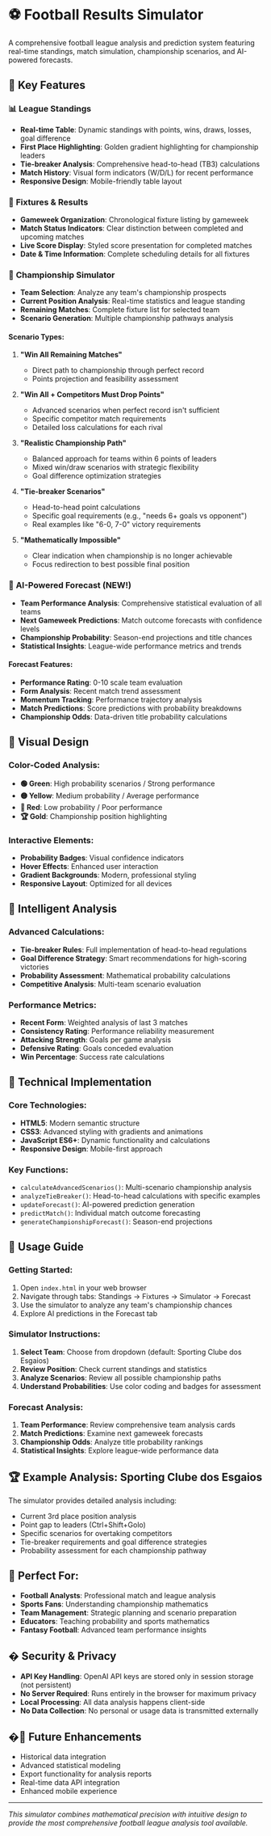 # ⚽ Football Results Simulator

A comprehensive football league analysis and prediction system featuring real-time standings, match simulation, championship scenarios, and AI-powered forecasts.

## 🌟 Key Features

### 📊 **League Standings**
- **Real-time Table**: Dynamic standings with points, wins, draws, losses, goal difference
- **First Place Highlighting**: Golden gradient highlighting for championship leaders
- **Tie-breaker Analysis**: Comprehensive head-to-head (TB3) calculations
- **Match History**: Visual form indicators (W/D/L) for recent performance
- **Responsive Design**: Mobile-friendly table layout

### 📅 **Fixtures & Results**
- **Gameweek Organization**: Chronological fixture listing by gameweek
- **Match Status Indicators**: Clear distinction between completed and upcoming matches
- **Live Score Display**: Styled score presentation for completed matches
- **Date & Time Information**: Complete scheduling details for all fixtures

### 🎯 **Championship Simulator**
- **Team Selection**: Analyze any team's championship prospects
- **Current Position Analysis**: Real-time statistics and league standing
- **Remaining Matches**: Complete fixture list for selected team
- **Scenario Generation**: Multiple championship pathways analysis

#### Scenario Types:
1. **"Win All Remaining Matches"**
   - Direct path to championship through perfect record
   - Points projection and feasibility assessment

2. **"Win All + Competitors Must Drop Points"**
   - Advanced scenarios when perfect record isn't sufficient
   - Specific competitor match requirements
   - Detailed loss calculations for each rival

3. **"Realistic Championship Path"**
   - Balanced approach for teams within 6 points of leaders
   - Mixed win/draw scenarios with strategic flexibility
   - Goal difference optimization strategies

4. **"Tie-breaker Scenarios"**
   - Head-to-head point calculations
   - Specific goal requirements (e.g., "needs 6+ goals vs opponent")
   - Real examples like "6-0, 7-0" victory requirements

5. **"Mathematically Impossible"**
   - Clear indication when championship is no longer achievable
   - Focus redirection to best possible final position

### 🔮 **AI-Powered Forecast** (NEW!)
- **Team Performance Analysis**: Comprehensive statistical evaluation of all teams
- **Next Gameweek Predictions**: Match outcome forecasts with confidence levels
- **Championship Probability**: Season-end projections and title chances
- **Statistical Insights**: League-wide performance metrics and trends

#### Forecast Features:
- **Performance Rating**: 0-10 scale team evaluation
- **Form Analysis**: Recent match trend assessment
- **Momentum Tracking**: Performance trajectory analysis
- **Match Predictions**: Score predictions with probability breakdowns
- **Championship Odds**: Data-driven title probability calculations

## 🎨 Visual Design

### Color-Coded Analysis:
- **🟢 Green**: High probability scenarios / Strong performance
- **🟡 Yellow**: Medium probability / Average performance  
- **🔴 Red**: Low probability / Poor performance
- **🏆 Gold**: Championship position highlighting

### Interactive Elements:
- **Probability Badges**: Visual confidence indicators
- **Hover Effects**: Enhanced user interaction
- **Gradient Backgrounds**: Modern, professional styling
- **Responsive Layout**: Optimized for all devices

## 🧠 Intelligent Analysis

### Advanced Calculations:
- **Tie-breaker Rules**: Full implementation of head-to-head regulations
- **Goal Difference Strategy**: Smart recommendations for high-scoring victories
- **Probability Assessment**: Mathematical probability calculations
- **Competitive Analysis**: Multi-team scenario evaluation

### Performance Metrics:
- **Recent Form**: Weighted analysis of last 3 matches
- **Consistency Rating**: Performance reliability measurement
- **Attacking Strength**: Goals per game analysis
- **Defensive Rating**: Goals conceded evaluation
- **Win Percentage**: Success rate calculations

## 🔧 Technical Implementation

### Core Technologies:
- **HTML5**: Modern semantic structure
- **CSS3**: Advanced styling with gradients and animations
- **JavaScript ES6+**: Dynamic functionality and calculations
- **Responsive Design**: Mobile-first approach

### Key Functions:
- `calculateAdvancedScenarios()`: Multi-scenario championship analysis
- `analyzeTieBreaker()`: Head-to-head calculations with specific examples
- `updateForecast()`: AI-powered prediction generation
- `predictMatch()`: Individual match outcome forecasting
- `generateChampionshipForecast()`: Season-end projections

## 📱 Usage Guide

### Getting Started:
1. Open `index.html` in your web browser
2. Navigate through tabs: Standings → Fixtures → Simulator → Forecast
3. Use the simulator to analyze any team's championship chances
4. Explore AI predictions in the Forecast tab

### Simulator Instructions:
1. **Select Team**: Choose from dropdown (default: Sporting Clube dos Esgaios)
2. **Review Position**: Check current standings and statistics
3. **Analyze Scenarios**: Review all possible championship paths
4. **Understand Probabilities**: Use color coding and badges for assessment

### Forecast Analysis:
1. **Team Performance**: Review comprehensive team analysis cards
2. **Match Predictions**: Examine next gameweek forecasts
3. **Championship Odds**: Analyze title probability rankings
4. **Statistical Insights**: Explore league-wide performance data

## 🏆 Example Analysis: Sporting Clube dos Esgaios

The simulator provides detailed analysis including:
- Current 3rd place position analysis
- Point gap to leaders (Ctrl+Shift+Golo)
- Specific scenarios for overtaking competitors
- Tie-breaker requirements and goal difference strategies
- Probability assessment for each championship pathway

## 🎯 Perfect For:

- **Football Analysts**: Professional match and league analysis
- **Sports Fans**: Understanding championship mathematics
- **Team Management**: Strategic planning and scenario preparation
- **Educators**: Teaching probability and sports mathematics
- **Fantasy Football**: Advanced team performance insights

## � Security & Privacy

- **API Key Handling**: OpenAI API keys are stored only in session storage (not persistent)
- **No Server Required**: Runs entirely in the browser for maximum privacy
- **Local Processing**: All data analysis happens client-side
- **No Data Collection**: No personal or usage data is transmitted externally

## �🚀 Future Enhancements

- Historical data integration
- Advanced statistical modeling
- Export functionality for analysis reports
- Real-time data API integration
- Enhanced mobile experience

---

*This simulator combines mathematical precision with intuitive design to provide the most comprehensive football league analysis tool available.*